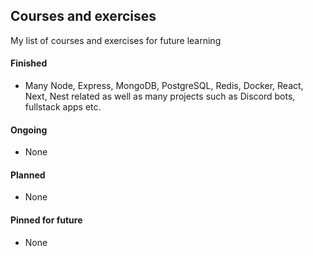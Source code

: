 ## Courses and exercises
My list of courses and exercises for future learning
#### Finished
- Many Node, Express, MongoDB, PostgreSQL, Redis, Docker, React, Next, Nest related as well as many projects such as Discord bots, fullstack apps etc.

#### Ongoing
- None

#### Planned
- None

#### Pinned for future
- None